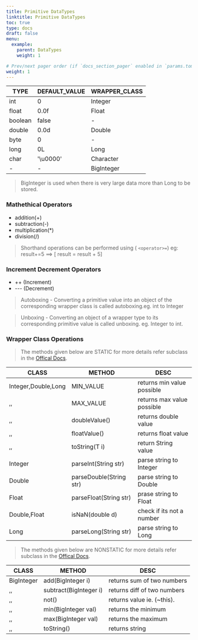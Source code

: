 ```yaml
---
title: Primitive DataTypes
linktitle: Primitive DataTypes
toc: true
type: docs
draft: false
menu:
  example:
    parent: DataTypes
    weight: 1

# Prev/next pager order (if `docs_section_pager` enabled in `params.toml`)
weight: 1
---
```


TYPE| DEFAULT_VALUE| WRAPPER_CLASS|
----|--------------|--------------|
int | 0| Integer |
float | 0.0f| Float |
boolean | false| -|
double |	0.0d| Double|
byte  | 0| -|
long  | 	0L| Long|
char | '\u0000'| Character|
-| -|BigInteger

> BigInteger is used when there is very large data more than Long to be stored.



### Mathethical Operators 
-	addition(\+)
-	subtraction(\-)
-	multiplication(\*)
-	division(/)

> Shorthand operations can be performed using ( `<operator>=`) eg: result+=5 ==> [ result = result + 5]

### Increment Decrement Operators
-	++ (Increment)
-	--- (Decrement)


> Autoboxing - Converting a primitive value into an object of the corresponding wrapper class is called autoboxing.eg. int to Integer

> Unboxing - Converting an object of a wrapper type to its corresponding primitive value is called unboxing. eg. Integer to int.

### Wrapper Class Operations

> The methods given below are STATIC for more details refer subclass in the [Offical Docs](https://docs.oracle.com/javase/8/docs/api/java/lang/Number.html).

CLASS | METHOD | DESC |
------|--------|------|
Integer,Double,Long | MIN_VALUE | returns min value possible|
	,,	|MAX_VALUE	|	returns max value possible| 
	,,	|doubleValue() | returns double value |
	,,	| floatValue() | returns float value |
	,,  | toString(T i)| return String value|
Integer	| parseInt(String str)| parse string to Integer |
 Double | parseDouble(String str)| parse string to Double|
 Float  | parseFloat(String str) | prase string to Float |
 Double,Float	|isNaN(double d)| check if its not a number
Long    | parseLong(String str)| parse string to Long |


> The methods given below are NONSTATIC for more details refer subclass in the [Offical Docs](https://docs.oracle.com/javase/8/docs/api/java/math/BigInteger.html).

CLASS | METHOD | DESC |
------|--------|------|
BigInteger| add(BigInteger i) | returns sum of two numbers|
	,,	|subtract(BigInteger i)| returns diff of two numbers|
	,,	| not() |returns value ie. (~this).|
	,,	|min(BigInteger val) |returns the minimum|
	,,	|max(BigInteger val) |returns the maximum|
	,,	|toString() | returns string

